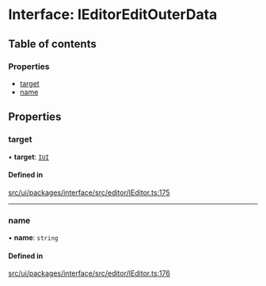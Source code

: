# Interface: IEditorEditOuterData

## Table of contents

### Properties

- [target](IEditorEditOuterData.md#target)
- [name](IEditorEditOuterData.md#name)

## Properties

### target

• **target**: [`IUI`](IUI.md)

#### Defined in

[src/ui/packages/interface/src/editor/IEditor.ts:175](https://github.com/leaferjs/leafer-ui/blob/60106e52e15189ef407f949c7d78e5668e97d1c6/packages/interface/src/editor/IEditor.ts#L175)

___

### name

• **name**: `string`

#### Defined in

[src/ui/packages/interface/src/editor/IEditor.ts:176](https://github.com/leaferjs/leafer-ui/blob/60106e52e15189ef407f949c7d78e5668e97d1c6/packages/interface/src/editor/IEditor.ts#L176)
